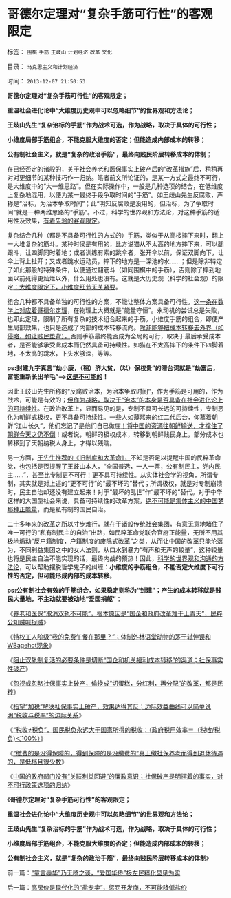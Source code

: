 # 哥德尔定理对“复杂手筋可行性”的客观限定

标签： `围棋` `手筋` `王歧山` `计划经济` `改革` `文化` 

目录： `马克思主义和计划经济`

时间： `2013-12-07 21:50:53`

**哥德尔定理对“复杂手筋可行性”的客观限定；**

**重温社会进化论中“大维度历史观中可以忽略细节”的世界观和方法论；**

**王歧山先生“复杂治标的手筋”作为战术可选，作为战略，取决于具体的可行性；**

**小维度局部手筋组合，不能克服大维度的否定；但能造成内部成本的转移；**

**公有制社会主义，就是“复杂的政治手筋”，最终向贱民阶层转移成本的体制**；

在已经否定的诸般的，[关于社会养老和医保事实上破产后的“改革措施”后](../../../2013/11/4/明确社会养老金破产后几种折腾的“解决方案”.md)，稍稍再对对更细节的某种技巧作一归纳。笔者前文所论证的，是某一方式之最终不可行，是大维度中的“大一维思路”。但在实际操作中，一般是几种选项的结合，在低维度上复杂地混用，以便为某一最终手段争取时间的“手筋”。如王歧山先生反腐败，声称是“治标，为治本争取时间”；此“明知反腐败是没用的，但治标，为了争取时间”就是一种两维思路的“手筋”。不过，科学的世界观和方法论，对这种手筋的适用性及效果，[有着先验的客观限定](../../../2009/5/1/赌场必杀技，市场计划经济行政干预之自欺欺人.md)。

复杂结合几种（都是不具备可行性的方式的）手筋，类似于从高楼摔下来时，翻上一大堆复杂的筋斗。某种时侯是有用的，比方说猫从不太高的地方摔下来，可以翻跟斗，让四脚同时着地；或者训练有素的跳伞者，张开伞以前，保证双脚向下，让伞上背上扯开；又或者跳水运动员，摔下的地方是一深池的水……；但是除非特定了如此那般的特殊条件，以便通过翻筋斗（如同围棋中的手筋），否则除了摔到地面以前死得更灿烂以外，什么用处也没有。这就是大历史观（科学的社会观）的限定[：大维度限定下，小维度细节无关紧要](../../../2010/4/21/大维度历史观允许在细节上“自圆其说”.md)。

组合几种都不具备单独的可行性的方案，不能让整体方案具备可行性。[这一条在数学上对应着哥德尔定理](../../../2009/6/6/哥德尔悖论定理，唯心哲学的恶梦.md)，在物理上大概就是“能量守恒”。永动机的尝试总是失败，也即此定理，限制了所有复杂的技术组合起来的手筋。小维度手筋的组合，即便产生局部效果，也只是造成了内部的成本转移流向。[除非能够把成本转移去外界（如侵略，如让贱民垫背），](../../../2010/12/21/米塞斯资本原理；什么是亏损？.md)否则手筋最终能否成为全局的可行，取决于最后承受成本者，是否能够承受此成本而仍然具备可持续性。如猫在不太高摔下的条件下四脚着地，不太高的跳水，下头水够深，等等。

**ps:封建九字真言“劫小康，（稍）济大贫，（以）保权贵”的潜台词就是“劫富后，富能重新长出羊毛”——>[这是不可能的](../../../2010/12/21/米塞斯资本原理；什么是亏损？.md)！**

因此王歧山先生所称的“反腐败治本，为治本争取时间”，作为手筋是可用的，作为战术，可能是有效的；[但作为战略，取决于“治本”的本身是否具备在社会进化论上的可持续性](../../../2009/5/1/人定胜天？马列唯心信仰对客观规律干预冲动.md)。在政治改革上，显而易见的是，专制不具可长远的可持续性，专制恶化为朝鲜式极权，更不具备可持续性。一些人如薄熙来的红二代后台，仰慕着朝鲜“江山长久”，他们忘记了是他们自已做庄[！将中国的资源往朝鲜输送，才撑住了朝鲜今天之仍不倒](../../../2010/6/24/支持朝鲜得到了什么？失去了什么？多大的代价？.md)！或者说，朝鲜的极权成本，转移到朝鲜贱民身上，部分成本也转移到了天朝纳税人身上，才得以残喘。

另一方面，[王先生推荐的《旧制度和大革命》，](../../../2013/1/4/不要把《大革命和旧制度》读到狗肚子里去.md)不知是否足以提醒中国的民粹革命党，也包括是否提醒了王歧山本人，“全国普选，一人一票，公有制民主，党内民主……”，甚至比专制更不可行！更不具可持续性。从实体社会学的视角，所谓专制，其实就是对上述的“更不可行”的“最不坏的”替代；所谓极权，就是对专制崩溃时，民主自治却还没有建立起来！对于“最坏的乱世”作“最不坏的”替代。对于中华这样的大国型社会来说，具备可持续性的改革方案，[绝不可能是集体主义的中国梦那种正能量](../../../2013/4/26/集体主义从来不是中国梦，由叶檀公知说起.md)，而是私有制的国民自治。

[二十多年来的改革之所以寸步难行](../../../2013/4/27/理解近二十年的中央经济政策思路之不得已.md)，就在于诸般传统社会集团，有意无意地堵住了唯一可行的“私有制民主的自治”出路，如民粹革命党联合官府正能量，无所不用其极地煽动“反户籍制度，户籍制度的废除式改革”之类，从而让中国的改革只能沦落为，不同利益集团之中的女人法则，从口水到暴力“有声和无声的较量”，这种较量也将是民主自治不能实现的话，最终内战的预热！因此，[科学的世界观和沟通的方法论](../../../2013/11/10/理解先验的概念，才能理解科学的世界观和沟通的方法论；.md)，可以帮助摆脱哲学鬼子的纠缠：**小维度的手筋组合，不能否定大维度下可行性的否定，但可能形成内部的成本转移**。

**ps:公有制社会有效的手筋组合，如果稳定则称为“封建”；产生的成本转移就是贱民大量地，不主动就要被动地“爱国捐躯”**；

《[养老和医保“取消双轨不可能”，根本原因是“国企和政府改革难于上青天”，民粹公知贼喊捉贼](../../../2013/11/14/改革十年多来寸步难行，因为民粹公知们贼喊捉贼.md)》

《[特权工人阶级“我的免费午餐在那里？”；体制外林语堂动物的茅于轼悖误和WBagehot现象](../../../2013/11/17/社会主义制度中的特权最大化定律,茅于轼悖误和WBagehot现象.md)》

《[阻止双轨制复活的必要条件是切断“国企和机关福利成本转移”的渠道；社保事实性破产](../../../2013/11/20/三中全会“日本模式”的改革意向,双轨制之“永远不死”的充要条件.md)》

《[忽视或忽略社保事实上破产，偷换成“切蛋糕，分红利，再分配”的改革，都是民粹](../../../2013/11/23/社保被改革的唯一原因，只因为破产，及奥巴马的民粹新政.md)》

《[指望“加税”解决社保事实上破产，效果适得其反；边际效益曲线可以简单说明“税收与税率”的边际关系](../../../2013/11/24/指望“加税”解决社保破产，效果适得其反.md)》

《[“税收≠税负”，国民税负永远大于国家所得的税收；（政府税用效率＝（税收/税负)＜100%）](../../../2013/11/29/“什么是税负？”，明朝的隐性税负，明朝的解放军的奖金.md)》

《[“缴费的是没得保障的，得到保障的是没缴费的”真正缴社保养老而得到退休待遇的，是低档且很少数](../../../2013/12/1/人保部澄清“破产谣言”的老实招供.md)》

《[中国的政府部门没有“关联利益回避”的廉政意识；社保破产是明摆着的事实，对不可行政策选项的归纳](../../../2013/12/4/中国的政府部门没有“关联利益回避”的廉政意识.md)》

《**哥德尔定理对“复杂手筋可行性”的客观限定；**

**重温社会进化论中“大维度历史观中可以忽略细节”的世界观和方法论；**

**王歧山先生“复杂治标的手筋”作为战术可选，作为战略，取决于具体的可行性；**

**小维度局部手筋组合，不能克服大维度的否定；但能造成内部成本的转移；**

**公有制社会主义，就是“复杂的政治手筋”，最终向贱民阶层转移成本的体制**》



前一篇：[“童言辱华”乃无稽之谈，“爱国华侨”极左民粹化显见为实](../../../2013/12/7/“童言辱华”乃无稽之谈，“爱国华侨”极左民粹化显见为实.md)

后一篇：[高房价是现代化的“盐专卖”，惩罚开发商，不可能降低盐价](../../../2013/12/7/高房价是现代化的“盐专卖”，惩罚开发商，不可能降低盐价.md)